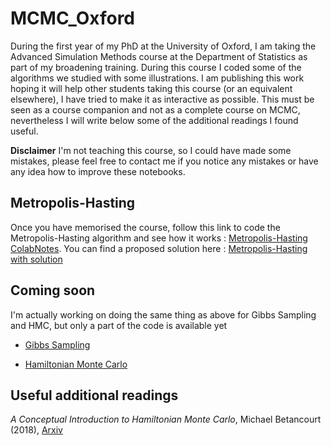 # MCMC_Oxford

During the first year of my PhD at the University of Oxford, I am taking the Advanced Simulation Methods course at the Department of Statistics as part of my broadening training. During this course I coded some of the algorithms we studied with some illustrations. I am publishing this work hoping it will help other students taking this course (or an equivalent elsewhere), I have tried to make it as interactive as possible. This must be seen as a course companion and not as a complete course on MCMC, nevertheless I will write below some of the additional readings I found useful.


**Disclaimer** I'm not teaching this course, so I could have made some mistakes, please feel free to contact me if you notice any mistakes or have any idea how to improve these notebooks.

## Metropolis-Hasting

Once you have memorised the course, follow this link to code the Metropolis-Hasting algorithm and see how it works : [Metropolis-Hasting ColabNotes](https://colab.research.google.com/github/ValentinKil/MCMC/blob/main/Metropolis-Hasting_MCMC.ipynb).  You can find a proposed solution here :  [Metropolis-Hasting with solution](https://nbviewer.org/github/ValentinKil/MCMC/blob/main/Metropolis-Hasting_MCMCwithSol.ipynb)

## Coming soon 

I'm actually working on doing the same thing as above for Gibbs Sampling and HMC, but only a part of the code is available yet

* [Gibbs Sampling](https://nbviewer.org/github/ValentinKil/MCMC/blob/main/Gibbs_samplingwithSol.ipynb)

* [Hamiltonian Monte Carlo](https://nbviewer.org/github/ValentinKil/MCMC/blob/main/HMCwithSol.ipynb)

## Useful additional readings 

*A Conceptual Introduction to Hamiltonian Monte Carlo*, Michael Betancourt (2018), [Arxiv](https://arxiv.org/pdf/1701.02434.pdf)